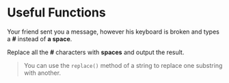 # Useful Functions

Your friend sent you a message, however his keyboard is broken and types a **#** instead of **a space**.

Replace all the **#** characters with **spaces** and output the result.

>You can use the `replace()` method of a string to replace one substring with another.